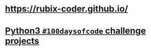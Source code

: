 # https://rubix-coder.github.io/
# [Python3 `#100daysofcode` challenge projects](https://www.notion.so/bfca98a5fbcd43b6bfe77f19c4d3f458?v=869511ff1edf40a192c8b6a8b3e5d11d)

